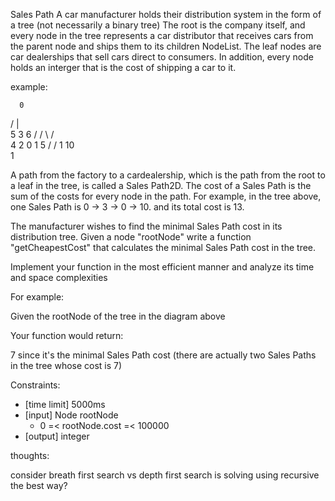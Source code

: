 Sales Path
A car manufacturer holds their distribution system in the form of a tree
(not necessarily a binary tree) The root is the company itself, and every
node in the tree represents a car distributor that receives cars from the
parent node and ships them to its children NodeList. The leaf nodes are 
car dealerships that sell cars direct to consumers. In addition, every node
holds an interger that is the cost of shipping a car to it.

example:

      0
   /  |   \
  5   3    6
 /  /  \  /  \
4  2  0  1  5
  /  /
 1  10
  \
   1

A path from the factory to a cardealership, which is the path from the root to
a leaf in the tree, is called a Sales Path2D. The cost of a Sales Path is the 
sum of the costs for every node in the path. For example, in the tree above, one 
Sales Path is 0 -> 3 -> 0 -> 10. and its total cost is 13. 

The manufacturer wishes to find the minimal Sales Path cost in its distribution 
tree. Given a node "rootNode" write a function "getCheapestCost" that calculates 
the minimal Sales Path cost in the tree.

Implement your function in the most efficient manner and analyze its time and space complexities

For example:

Given the rootNode of the tree in the diagram above

Your function would return:

7 since it's the minimal Sales Path cost (there are actually two Sales Paths in the tree whose cost is 7)

Constraints:
- [time limit] 5000ms
- [input] Node rootNode
    - 0 =< rootNode.cost =< 100000
- [output] integer





thoughts:

consider breath first search vs depth first search
is solving using recursive the best way?



